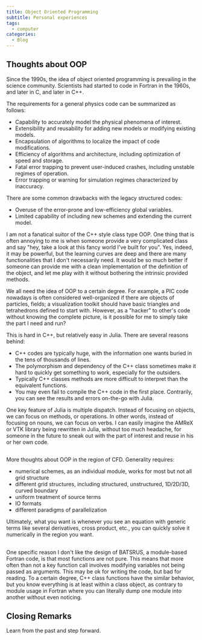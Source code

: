 ```yaml
---
title: Object Oriented Programming
subtitle: Personal experiences
tags:
  - computer
categories:
  - Blog
---
```


## Thoughts about OOP

Since the 1990s, the idea of object oriented programming is prevailing in the science community. Scientists had started to code in Fortran in the 1960s, and later in C, and later in C++.

The requirements for a general physics code can be summarized as follows:

* Capability to accurately model the physical phenomena of interest.
* Extensibility and reusability for adding new models or modifying existing models.
* Encapsulation of algorithms to localize the impact of code modifications.
* Efficiency of algorithms and architecture, including optimization of speed and storage.
* Fatal error trapping to prevent user-induced crashes, including unstable regimes of operation.
* Error trapping or warning for simulation regimes characterized by inaccuracy.

There are some common drawbacks with the legacy structured codes:

* Overuse of the error-prone and low-efficiency global variables.
* Limited capability of including new schemes and extending the current model.

I am not a fanatical suitor of the C++ style class type OOP. One thing that is often annoying to me is when someone provide a very complicated class and say "hey, take a look at this fancy world I've built for you". Yes, indeed, it may be powerful, but the learning curves are deep and there are many functionalities that I don't necessarily need. It would be so much better if someone can provide me with a clean implementation of the definition of the object, and let me play with it without bothering the intrinsic provided methods.

We all need the idea of OOP to a certain degree. For example, a PIC code nowadays is often considered well-organized if there are objects of particles, fields; a visualization toolkit should have basic triangles and tetrahedrons defined to start with. However, as a "hacker" to other's code without knowing the complete picture, is it possible for me to simply take the part I need and run?

This is hard in C++, but relatively easy in Julia. There are several reasons behind:

* C++ codes are typically huge, with the information one wants buried in the tens of thousands of lines.
* The polymorphism and dependency of the C++ class sometimes make it hard to quickly get something to work, especially for the outsiders.
* Typically C++ classes methods are more difficult to interpret than the equivalent functions.
* You may even fail to compile the C++ code in the first place. Contrarily, you can see the results and errors on-the-go with Julia.

One key feature of Julia is multiple dispatch. Instead of focusing on objects, we can focus on methods, or operations. In other words, instead of focusing on nouns, we can focus on verbs.
I can easily imagine the AMReX or VTK library being rewritten in Julia, without too much headache, for someone in the future to sneak out with the part of interest and reuse in his or her own code.

##

More thoughts about OOP in the region of CFD. Generality requires:

* numerical schemes, as an individual module, works for most but not all grid structure
* different grid structures, including structured, unstructured, 1D/2D/3D, curved boundary
* uniform treatment of source terms
* IO formats
* different paradigms of parallelization

Ultimately, what you want is whenever you see an equation with generic terms like several derivatives, cross product, etc., you can quickly solve it numerically in the region you want.

##

One specific reason I don't like the design of BATSRUS, a module-based Fortran code, is that most functions are not pure. This means that more often than not a key function call involves modifying variables not being passed as arguments. This may be ok for writing the code, but bad for reading. To a certain degree, C++ class functions have the similar behavior, but you know everything is at least within a class object, as contrary to module usage in Fortran where you can literally dump one module into another without even noticing.

## Closing Remarks

Learn from the past and step forward.
